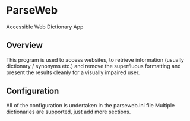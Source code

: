 # ParseWeb
Accessible Web Dictionary App

## Overview
This program is used to access websites, to retrieve information
(usually dictionary / synonyms etc.) and remove the superfluous
formatting and present the results cleanly for a visually impaired
user.

## Configuration
All of the configuration is undertaken in the parseweb.ini file
Multiple dictionaries are supported, just add more sections.



